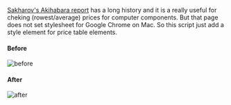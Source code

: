 [Sakharov's Akihabara report](http://www2s.biglobe.ne.jp/~sakharov/) has a long history and it is a really useful for cheking (rowest/average) prices for computer components.
But that page does not set stylesheet for Google Chrome on Mac. So this script just add a style element for price table elements.

#### Before

![before](https://dl.dropboxusercontent.com/u/22797689/sakharov/before.png)

#### After

![after](https://dl.dropboxusercontent.com/u/22797689/sakharov/after.png)

